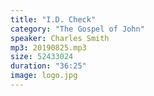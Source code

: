 ```yaml
---
title: "I.D. Check"
category: "The Gospel of John"
speaker: Charles Smith
mp3: 20190825.mp3
size: 52433024
duration: "36:25"
image: logo.jpg
---
```

